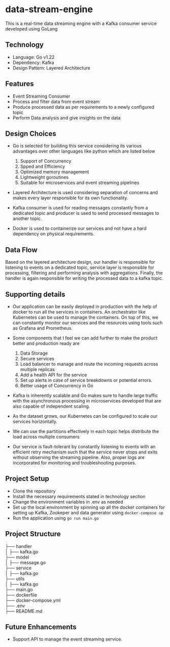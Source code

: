 # data-stream-engine
This is a real-time data streaming engine with a Kafka consumer service developed using GoLang

## Technology
* Language: Go v1.22
* Dependency: Kafka
* Design Pattern: Layered Architecture

## Features
* Event Streaming Consumer
* Process and filter data from event stream 
* Produce processed data as per requirements to a newly configured topic
* Perform Data analysis and give insights on the data

## Design Choices
* Go is selected for building this service considering its various advantages over other languages like python which are listed below
    1. Support of Concurrency
    2. Spped and Efficiency
    3. Optimized memory management
    4. Lightweight goroutines
    5. Suitable for microservices and event streaming pipelines

* Layered Architecture is used considering separation of concerns and makes every layer responsible for its own functionality.
* Kafka consumer is used for reading messages constantly from a dedicated topic and producer is used to send processed messages to another topic.
* Docker is used to containerize our services and not have a hard dependency on physical requirements.

## Data Flow
Based on the layered architecture design, our handler is responsible for listening to events on a dedicated topic, service layer is responsible for processing, filtering and performing analysis with aggregations. Finally, the handler is again responsible for writing the processed data to a kafka topic.


## Supporting details
* Our application can be easily deployed in production with the help of docker to run all the services in containers. An orchestrator like Kubernetes can be used to manage the containers. On top of this, we can constantly monitor our services and the resources using tools such as Grafana and Prometheus.

* Some components that I feel we can add further to make the product better and production ready are
    1. Data Storage
    2. Secure services
    3. Load balancer to manage and route the incoming requests across multiple replicas
    4. Add a health API for the service
    5. Set up alerts in case of service breakdowns or potential errors.
    6. Better usage of Concurrency in Go

* Kafka is inherently scalable and Go makes sure to handle large traffic with the asynchronous processing in microservices developed that are also capable of independent scaling.
* As the dataset grows, our Kubernetes can be configured to scale our services horizontally.
* We can use the partitions effectively in each topic helps distribute the load across multiple consumers
* Our service is fault-tolerant by constantly listening to events with an efficient retry mechanism such that the service never stops and exits without observing the streaming pipeline. Also, proper logs are incorporated for monitoring and troubleshooting purposes.

## Project Setup
* Clone the repository
* Install the necessary requirements stated in technology section
* Change the environment variables in .env as needed
* Set up the local environment by spinning up all the docker containers for setting up Kafka, Zookeper and data generator using `docker-compose up`
* Run the application using `go run main.go`


## Project Structure
├── handler\
│ ├── kafka.go\
├── model\
│ ├── message.go\
├── service\
│ ├── kafka.go\
├── utils\
│ ├── kafka.go\
├── main.go\
├── dockerfile\
├── docker-compose.yml\
├── .env\
├── README.md


## Future Enhancements
* Support API to manage the event streaming service.

